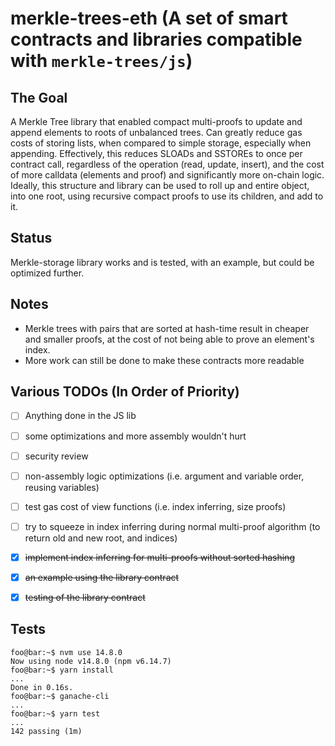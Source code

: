# merkle-trees-eth (A set of smart contracts and libraries compatible with `merkle-trees/js`)

## The Goal ##

A Merkle Tree library that enabled compact multi-proofs to update and append elements to roots of unbalanced trees. Can greatly reduce gas costs of storing lists, when compared to simple storage, especially when appending.
Effectively, this reduces SLOADs and SSTOREs to once per contract call, regardless of the operation (read, update, insert), and the cost of more calldata (elements and proof) and significantly more on-chain logic.
Ideally, this structure and library can be used to roll up and entire object, into one root, using recursive compact proofs to use its children, and add to it.


## Status ##

Merkle-storage library works and is tested, with an example, but could be optimized further.


## Notes ##

- Merkle trees with pairs that are sorted at hash-time result in cheaper and smaller proofs, at the cost of not being able to prove an element's index.
- More work can still be done to make these contracts more readable


## Various TODOs (In Order of Priority) ##

- [ ] Anything done in the JS lib
- [ ] some optimizations and more assembly wouldn't hurt
- [ ] security review
- [ ] non-assembly logic optimizations (i.e. argument and variable order, reusing variables)
- [ ] test gas cost of view functions (i.e. index inferring, size proofs)
- [ ] try to squeeze in index inferring during normal multi-proof algorithm (to return old and new root, and indices)
- [X] ~~implement index inferring for multi-proofs without sorted hashing~~
- [X] ~~an example using the library contract~~
- [X] ~~testing of the library contract~~


## Tests ##

```console
foo@bar:~$ nvm use 14.8.0
Now using node v14.8.0 (npm v6.14.7)
foo@bar:~$ yarn install
...
Done in 0.16s.
foo@bar:~$ ganache-cli
...
foo@bar:~$ yarn test
...
142 passing (1m)
```
